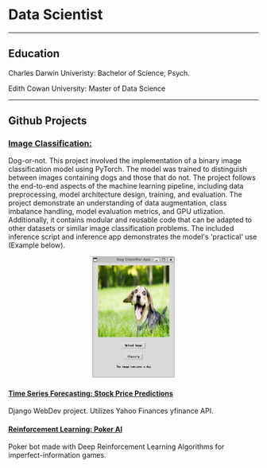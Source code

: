 # Data Scientist
---
## Education
Charles Darwin Univeristy: Bachelor of Science, Psych.

Edith Cowan University: Master of Data Science

---

## Github Projects
### [Image Classification:](https://github.com/StephenGoosen/dog-or-not)
Dog-or-not. This project involved the implementation of a binary image classification model using PyTorch. The model was trained to distinguish between images containing dogs and those that do not. The project follows the end-to-end aspects of the machine learning pipeline, including data preprocessing, model architecture design, training, and evaluation. The project demonstrate an understanding of data augmentation, class imbalance handling, model evaluation metrics, and GPU utlization. Additionally, it contains modular and reusable code that can be adapted to other datasets or similar image classification problems. The included inference script and inference app demonstrates the model's 'practical' use (Example below).

<div style="text-align: center;">
    <img width="33%" src="/assets/img/Example.png">
</div>

#### [Time Series Forecasting: Stock Price Predictions](https://github.com/StephenGoosen/Stonks)
Django WebDev project. Utilizes Yahoo Finances yfinance API. 

#### [Reinforcement Learning: Poker AI](https://github.com/StephenGoosen/RL_poker)
Poker bot made with Deep Reinforcement Learning Algorithms for imperfect-information games.


